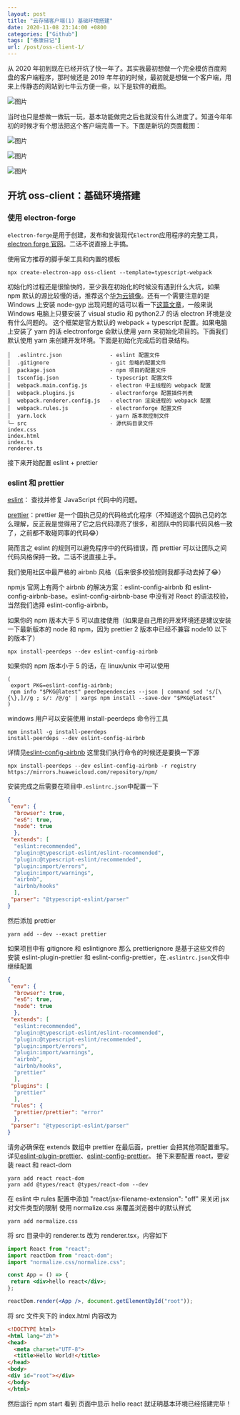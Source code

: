 ```yaml
---
layout: post
title: "云存储客户端(1) 基础环境搭建"
date: 2020-11-08 23:14:00 +0800
categories: ["Github"]
tags: ["泰康日记"]
url: /post/oss-client-1/
---
```



从 2020 年初到现在已经开坑了快一年了。其实我最初想做一个完全模仿百度网盘的客户端程序，那时候还是 2019 年年初的时候，最初就是想做一个客户端，用来上传静态的网站到七牛云方便一些，以下是软件的截图。

![图片](http://static.ziying.site/%E5%8D%9A%E5%AE%A2%E5%9B%BE%E7%89%87/%E6%97%A7%E7%89%88%E4%B8%BB%E9%A1%B5.png)

当时也只是想做一做玩一玩，基本功能做完之后也就没有什么进度了。知道今年年初的时候才有个想法把这个客户端完善一下。下面是新坑的页面截图：

![图片](http://static.ziying.site/switch.gif)

![图片](http://static.ziying.site/switch.gif)

![图片](http://static.ziying.site/upload.gif)

## 开坑 oss-client：基础环境搭建

### 使用 electron-forge

`electron-forge`是用于创建，发布和安装现代`Electron`应用程序的完整工具，[electron forge 官网](https://www.electronforge.io/)。二话不说直接上手搞。

使用官方推荐的脚手架工具和内置的模板

```shell
npx create-electron-app oss-client --template=typescript-webpack
```

初始化的过程还是很愉快的，至少我在初始化的时候没有遇到什么大坑，如果 npm 默认的源比较慢的话，推荐这个[华为云镜像](https://mirrors.huaweicloud.com/)。还有一个需要注意的是 Windows 上安装 node-gyp 出现问题的话可以看一下[这篇文章](https://simulatedgreg.gitbooks.io/electron-vue/content/en/getting_started.html#a-note-for-windows-users)，一般来说 Windows 电脑上只要安装了 visual studio 和 python2.7 的话 electron 环境是没有什么问题的。
这个框架是官方默认的 webpack + typescript 配置。如果电脑上安装了 yarn 的话 electronforge 会默认使用 yarn 来初始化项目的。下面我们默认使用 yarn 来创建开发环境。下面是初始化完成后的目录结构。

```text
│  .eslintrc.json               - eslint 配置文件
│  .gitignore                   - git 忽略的配置文件
│  package.json                 - npm 项目的配置文件
│  tsconfig.json                - typescript 配置文件
│  webpack.main.config.js       - electron 中主线程的 webpack 配置
│  webpack.plugins.js           - electronforge 配置插件列表
│  webpack.renderer.config.js   - electron 渲染进程的 webpack 配置
│  webpack.rules.js             - electronforge 配置文件
│  yarn.lock                    - yarn 版本款控制文件
└─ src                          - 源代码目录文件
index.css
index.html
index.ts
renderer.ts
```

接下来开始配置 eslint + prettier

### eslint 和 prettier

[eslint](https://eslint.org/)： 查找并修复 JavaScript 代码中的问题。

[prettier](https://prettier.io/)：prettier 是一个固执己见的代码格式化程序（不知道这个固执己见的怎么理解，反正我是觉得用了它之后代码漂亮了很多，和团队中的同事代码风格一致了，之前都不敢碰同事的代码😂）

简而言之 eslint 的规则可以避免程序中的代码错误，而 prettier 可以让团队之间代码风格保持一致。二话不说直接上手。

我们使用社区中最严格的 airbnb 风格（后来很多校验规则我都手动去掉了😂）

npmjs 官网上有两个 airbnb 的解决方案：eslint-config-airbnb 和 eslint-config-airbnb-base。eslint-config-airbnb-base 中没有对 React 的语法校验，当然我们选择 eslint-config-airbnb。

如果你的 npm 版本大于 5 可以直接使用（如果是自己用的开发环境还是建议安装一下最新版本的 node 和 npm，因为 prettier 2 版本中已经不兼容 node10 以下的版本了）

```shell
npx install-peerdeps --dev eslint-config-airbnb
```
如果你的 npm 版本小于 5 的话，在 linux/unix 中可以使用
```shell
(
 export PKG=eslint-config-airbnb;
 npm info "$PKG@latest" peerDependencies --json | command sed 's/[\{\},]//g ; s/: /@/g' | xargs npm install --save-dev "$PKG@latest"
)
```
windows 用户可以安装使用 install-peerdeps 命令行工具
```shell
npm install -g install-peerdeps
install-peerdeps --dev eslint-config-airbnb
```
详情见[eslint-config-airbnb](https://www.npmjs.com/package/eslint-config-airbnb)
这里我们执行命令的时候还是要换一下源

```shell
npx install-peerdeps --dev eslint-config-airbnb -r registry https://mirrors.huaweicloud.com/repository/npm/
```
安装完成之后需要在项目中`.eslintrc.json`中配置一下

```json
{
 "env": {
  "browser": true,
  "es6": true,
  "node": true
  },
 "extends": [
  "eslint:recommended",
  "plugin:@typescript-eslint/eslint-recommended",
  "plugin:@typescript-eslint/recommended",
  "plugin:import/errors",
  "plugin:import/warnings",
  "airbnb",
  "airbnb/hooks"
  ],
 "parser": "@typescript-eslint/parser"
}
```
然后添加 prettier
```shell
yarn add --dev --exact prettier
```
如果项目中有 gitignore 和 eslintignore 那么 prettierignore 是基于这些文件的
安装 eslint-plugin-prettier 和 eslint-config-prettier，在`.eslintrc.json`文件中继续配置

```json
{
 "env": {
  "browser": true,
  "es6": true,
  "node": true
  },
 "extends": [
  "eslint:recommended",
  "plugin:@typescript-eslint/eslint-recommended",
  "plugin:@typescript-eslint/recommended",
  "plugin:import/errors",
  "plugin:import/warnings",
  "airbnb",
  "airbnb/hooks",
  "prettier"
  ],
 "plugins": [
  "prettier"
  ],
 "rules": {
  "prettier/prettier": "error"
  },
 "parser": "@typescript-eslint/parser"
}
```
请务必确保在 extends 数组中 prettier 在最后面，prettier 会把其他项配置重写。详见[eslint-plugin-prettier](https://github.com/prettier/eslint-plugin-prettier)、[eslint-config-prettier](https://github.com/prettier/eslint-config-prettier)。
接下来要配置 react，要安装 react 和 react-dom

```shell
yarn add react react-dom
yarn add @types/react @types/react-dom --dev
```
在 eslint 中 rules 配置中添加 "react/jsx-filename-extension": "off" 来关闭 jsx 对文件类型的限制
使用 normalize.css 来覆盖浏览器中的默认样式

```shell
yarn add normalize.css
```
将 src 目录中的 renderer.ts 改为 renderer.tsx，内容如下
```jsx
import React from "react";
import reactDom from "react-dom";
import "normalize.css/normalize.css";

const App = () => {
 return <div>hello react</div>;
};

reactDom.render(<App />, document.getElementById("root"));
```
将 src 文件夹下的 index.html 内容改为
```html
<!DOCTYPE html>
<html lang="zh">
<head>
  <meta charset="UTF-8">
  <title>Hello World!</title>
</head>
<body>
<div id="root"></div>
</body>
</html>
```
然后运行 npm start 看到 页面中显示 hello react 就证明基本环境已经搭建完毕！
